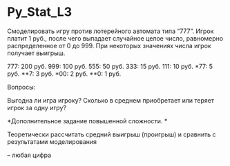 # Py_Stat_L3
Смоделировать игру против лотерейного автомата типа “777”. Игрок платит 1 руб., после чего выпадает случайное целое число, равномерно распределенное от 0 до 999. При некоторых значениях числа игрок получает выигрыш.

  777: 200 руб.
  999: 100 руб.
  555: 50 руб.
  333: 15 руб.
  111: 10 руб.
  *77: 5 руб.
  **7: 3 руб.
  *00: 2 руб.
  **0: 1 руб.

Вопросы:

Выгодна ли игра игроку?
Сколько в среднем приобретает или теряет игрок за одну игру?

*Дополнительное задание повышенной сложности. *

Теоретически рассчитать средний выигрыш (проигрыш) и сравнить с результатами моделирования

– любая цифра
